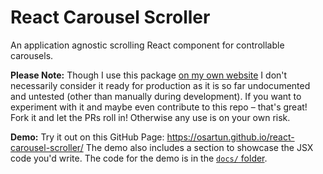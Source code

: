 # React Carousel Scroller

An application agnostic scrolling React component for controllable carousels.

**Please Note:** Though I use this package [on my own website](https://thytos.com) I don't necessarily consider it ready for production as it is so far undocumented and untested (other than manually during development). If you want to experiment with it and maybe even contribute to this repo – that's great! Fork it and let the PRs roll in! Otherwise any use is on your own risk.

**Demo:** Try it out on this GitHub Page: https://osartun.github.io/react-carousel-scroller/
The demo also includes a section to showcase the JSX code you'd write. The code for the demo is in the [`docs/` folder](https://github.com/osartun/react-carousel-scroller/tree/master/docs).
